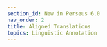 ```yaml
---
section_id: New in Perseus 6.0
nav_order: 2
title: Aligned Translations
topics: Linguistic Annotation
---
```

